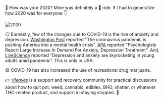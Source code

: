 :wave: How was your 2020? Mine was definitely a :roller_coaster: ride. If I had to generalize how 2020 was for everyone :point_down:

![2020](https://media.giphy.com/media/RJKHjCAdsAfQPn03qQ/giphy.gif)

:expressionless:  Earnestly, few of the changes due to COVID-19 is the rise of anxiety and depression. [Washington Post](https://www.washingtonpost.com/health/2020/05/04/mental-health-coronavirus/) reported "The coronavirus pandemic is pushing America into a mental health crisis". [APA](https://www.apa.org/news/press/releases/2020/11/anxiety-depression-treatment) reported "Psychologists Report Large Increase In Demand For Anxiety, Depression Treatment". And, [LiveScience](https://www.livescience.com/depression-anxiety-increase-covid-19.html) reported "Depression and anxiety are skyrocketing in young adults amid pandemic". This is only in USA.

:anguished: COVID-19 has also increased the use of recreational drug marijuana.



:point_right: *[r/leaves](https://www.reddit.com/r/leaves/)* is a support and recovery community for practical discussions about how to quit pot, weed, cannabis, edibles, BHO, shatter, or whatever THC-related product, and support in staying stopped. :leaves:
